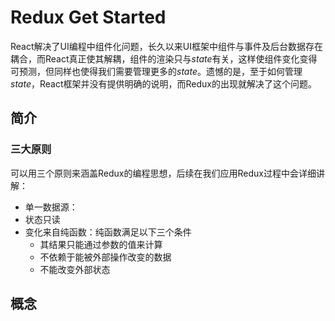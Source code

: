 # Redux Get Started

React解决了UI编程中组件化问题，长久以来UI框架中组件与事件及后台数据存在耦合，而React真正使其解耦，组件的渲染只与*state*有关，这样使组件变化变得可预测，但同样也使得我们需要管理更多的*state*。遗憾的是，至于如何管理*state*，React框架并没有提供明确的说明，而Redux的出现就解决了这个问题。

## 简介

### 三大原则

可以用三个原则来涵盖Redux的编程思想，后续在我们应用Redux过程中会详细讲解：

- 单一数据源：
- 状态只读
- 变化来自纯函数：纯函数满足以下三个条件
	- 其结果只能通过参数的值来计算
	- 不依赖于能被外部操作改变的数据
	- 不能改变外部状态 
	

## 概念



